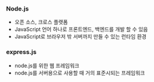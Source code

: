 ### Node.js
- 오픈 소스, 크로스 플랫폼
- JavaScript 언어 하나로 프론트엔드, 백엔드를 개발 할 수 있음
- JavaScript로 브라우저 밖 서버까지 만들 수 있는 런타임 환경

### express.js
- node.js를 위한 웹 프레임워크
- node.js를 서버용으로 사용할 때 거의 표준시되는 프레임워크